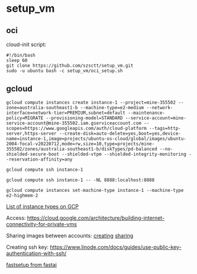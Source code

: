 # setup_vm

## oci

cloud-init script:
```
#!/bin/bash
sleep 60
git clone https://github.com/szsctt/setup_vm.git
sudo -u ubuntu bash -c setup_vm/oci_setup.sh
```


## gcloud

```
gcloud compute instances create instance-1 --project=mine-355502 --zone=australia-southeast1-b --machine-type=e2-medium --network-interface=network-tier=PREMIUM,subnet=default --maintenance-policy=MIGRATE --provisioning-model=STANDARD --service-account=mine-service-account@mine-355502.iam.gserviceaccount.com --scopes=https://www.googleapis.com/auth/cloud-platform --tags=http-server,https-server --create-disk=auto-delete=yes,boot=yes,device-name=instance-1,image=projects/ubuntu-os-cloud/global/images/ubuntu-2004-focal-v20220712,mode=rw,size=10,type=projects/mine-355502/zones/australia-southeast1-b/diskTypes/pd-balanced --no-shielded-secure-boot --shielded-vtpm --shielded-integrity-monitoring --reservation-affinity=any

gcloud compute ssh instance-1

gcloud compute ssh instance-1 -- -NL 8888:localhost:8888 

gcloud compute instances set-machine-type instance-1 --machine-type e2-highmem-2
```

[List of instance types on GCP](https://gcpinstances.doit-intl.com/)



Access:
https://cloud.google.com/architecture/building-internet-connectivity-for-private-vms


Sharing images between accounts:
[creating](https://cloud.google.com/compute/docs/images/create-custom)
[sharing](https://cloud.google.com/compute/docs/images/managing-access-custom-images)


Creating ssh key:
https://www.linode.com/docs/guides/use-public-key-authentication-with-ssh/

[fastsetup from fastai](https://github.com/fastai/fastsetup.git)
